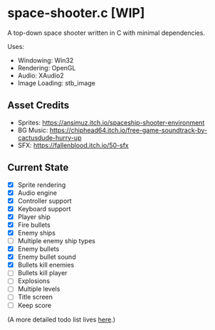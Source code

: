 space-shooter.c [WIP]
=====================
A top-down space shooter written in C with minimal dependencies.

Uses:
- Windowing: Win32
- Rendering: OpenGL
- Audio: XAudio2
- Image Loading: stb_image

Asset Credits
-------------
- Sprites: https://ansimuz.itch.io/spaceship-shooter-environment
- BG Music: https://chiphead64.itch.io/free-game-soundtrack-by-cactusdude-hurry-up
- SFX: https://fallenblood.itch.io/50-sfx

Current State
-------------

- [x] Sprite rendering
- [x] Audio engine
- [x] Controller support
- [x] Keyboard support
- [x] Player ship
- [x] Fire bullets
- [x] Enemy ships
- [ ] Multiple enemy ship types
- [x] Enemy bullets
- [x] Enemy bullet sound
- [x] Bullets kill enemies
- [ ] Bullets kill player
- [ ] Explosions
- [ ] Multiple levels
- [ ] Title screen
- [ ] Keep score

(A more detailed todo list lives [here](./TODO.md).)